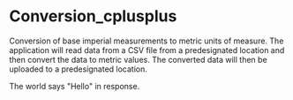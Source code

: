 # Conversion_cplusplus
Conversion of base imperial measurements to metric units of measure.
The application will read data from a CSV file from a predesignated location
and then convert the data to metric values. The converted data will then be
uploaded to a predesignated location.


The world says "Hello" in response.
